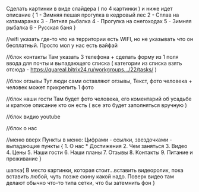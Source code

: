 Сделать картинки в виде слайдера ( по 4 картинки ) и ниже идет описание 
{
    1 - Зимняя пешая прогулка в кедровый лес 
    2 - Сплав на катамаранах 
    3 - Летняя рыбалка 
    4 - Прогулка на снегоходах 
    5 - Зимняя рыбалка 
    6 - Русская баня 
}

//wifi
указать где-то что на территории есть WIFI, но не указывать что он бесплатный. Просто мол у нас есть вайфай 

//блок контакты
Там указать 3 телефона + сделать форму из 1 поля ввода для почты и выпадающего списка ( категории из списка взять отсюда - https://quareal.bitrix24.ru/workgroups.../22/tasks/ ) 

//блок отзывы
Тут люди сами оставляют отзывы, Текст, фото человека + человек может прикрепить 1 фото 

//блок наши гости
Там будет фото человека, его коментарий об усадьбе и краткое описание кто он есть ( все это будет заполняться вручную ) 

//блок видио
youtube

//блок о нас

//меню вверх Пункты в меню: Цифрами - ссылки, звездочками - выпадающие пункты 
{
    1. О нас 
    * Достижения 
    2. Чем заняться 
    3. Видео 
    4. Цены 
    5. Наши гости 
    6. Наши планы 
    7. Отзывы 
    8. Контакты 
    9. Питание и проживание 
}

шапка{
    В место картинки, которая стоит...вставить видеоролик, пока вставить любой, чуть позже скину какой надо. Поверх видео там делают обычно что-то типа сетки, что бы затемнить фон 
}